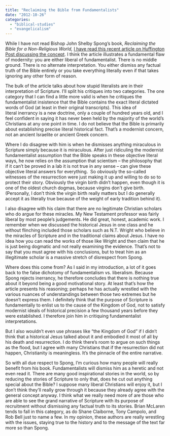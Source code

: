 ```yaml
---
title: "Reclaiming the Bible from Fundamentalists"
date: "2012-10-26"
categories: 
  - "biblical-studies"
  - "evangelicalism"
---
```


While I have not read Bishop John Shelby Spong’s book, _Reclaiming the Bible for a Non-Religious World,_ [I have read this recent article on Huffington Post discussing the concept](http://www.huffingtonpost.com/john-shelby-spong/why-i-wrote-re-claiming-t_b_1007399.html?ncid=edlinkusaolp00000008). I think the article illustrates a fundamental flaw of modernity: you are either liberal of fundamentalist. There is no middle ground. There is no alternate interpretation. You either dismiss any factual truth of the Bible entirely or you take everything literally even if that takes ignoring any other form of reason.

The bulk of the article talks about how stupid literalists are in their interpretation of Scripture. I’ll split his critiques into two categories. The one category that I can find a little more valid is when he critiques the fundamentalist insistence that the Bible contains the exact literal dictated words of God (at least in their original transcripts). This idea of literal inerrancy is a new doctrine, only a couple of hundred years old, and I feel confident in saying it has never been held by the majority of the world’s Christians at any one point in time. I do not believe that the Bible is primarily about establishing precise literal historical fact. That’s a modernist concern, not an ancient Israelite or ancient Greek concern.

<!--more-->Where I do disagree with him is when he dismisses anything miraculous in Scripture simply because it is miraculous. After just ridiculing the modernist fundamentalist assumption that the Bible speaks in these objective literal ways, he now relies on the assumption that scientism – the philosophy that if it can’t be proved in a lab it is not true in any sense – can give these objective literal answers for everything.  So obviously the so-called witnesses of the resurrection were just making it up and willing to do so to protect their story. Obviously the virgin birth didn’t happen, even though it is one of the oldest church dogmas, because virgins don't give birth. (Personally, I don’t think the virgin birth really matters but I do generally accept it as literally true because of the weight of early tradition behind it).

I also disagree with his claim that there are no legitimate Christian scholars who do argue for these miracles. My New Testament professor was fairly liberal by most people’s judgements. He did great, honest, academic work. I remember when we discussed the historical Jesus in one class and he without flinching included those scholars such as N.T. Wright who believe in the miracles of Scripture and in the traditional claims about Jesus. I have no idea how you can read the works of those like Wright and then claim that he is just being dogmatic and not really examining the evidence. That’s not to say that you must agree with his conclusions, but to treat him as an illegitimate scholar is a massive stretch of disrespect from Spong.

Where does this come from? As I said in my introduction, a lot of it goes back to the false dichotomy of fundamentalism vs. liberalism. Because Spong rejects inerrancy, he therefore concludes that there is nothing true about it beyond being a good motivational story. At least that’s how the article presents his reasoning; perhaps he has actually wrestled with the various nuances of understandings between those two extremes but he doesn’t express them. I definitely think that the purpose of Scripture is fundamentally to enlist us to the cause of the Kingdom of God, not to satisfy modernist ideals of historical precision a few thousand years before they were established. I therefore join him in critiquing fundamentalist interpretations.

But I also wouldn’t even use phrases like “the Kingdom of God” if I didn’t think that a historical Jesus talked about it and embodied it most of all by his death and resurrection. I do think there’s room to argue on such things as the flood, but I agree with many Christians that if the resurrection did not happen, Christianity is meaningless. It’s the pinnacle of the entire narrative.

So with all due respect to Spong, I’m curious how many people will really benefit from his book. Fundamentalists will dismiss him as a heretic and not even read it. There are many good inspirational stories in the world, so by reducing the stories of Scripture to only that, does he cut out anything special about the Bible? I suppose many liberal Christians will enjoy it, but I don’t think they’ll really grow through it because they already agree with the general concept anyway. I think what we really need more of are those who are able to see the grand narrative of Scripture with its purpose of recruitment without dismissing any factual truth to its stories. Brian McLaren tends to fall in this category, as do Shane Claiborne, Tony Campolo, and Rob Bell just to name a few. In my opinion, these authors are really wrestling with the issues, staying true to the history and to the message of the text far more so than Spong.
